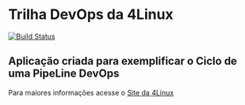 # Trilha DevOps da 4Linux

<!-- Altere a Flag abaixo com sua URL do Travis -->
<!-- [![Build Status](https://travis-ci.com/tiago-falcao12/DevOpsLab-HelloWorld.svg?branch=master)](https://travis-ci.com/tiago-falcao12/DevOpsLab-HelloWorld) -->

[![Build Status](https://travis-ci.com/tiago-falcao12/DevOpsLab-HelloWorld.svg?branch=master)](https://travis-ci.com/tiago-falcao12/DevOpsLab-HelloWorld)

## Aplicação criada para exemplificar o Ciclo de uma PipeLine DevOps


Para maiores informações acesse o [Site da 4Linux](https://www.4linux.com.br/cursos/devops)
